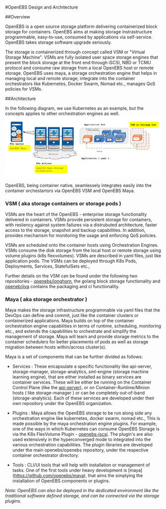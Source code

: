 #OpenEBS Design and Architecture

##Overview

OpenEBS is a open source storage platform delivering containerized block storage for containers. OpenEBS aims at making storage instrastructure programmable, easy-to-use, consumed by applications via self-service. OpenEBS takes storage software upgrade seriously.

The storage is containerized through concept called VSM or "Virtual Storage Machine". VSMs are fully isolated user space storage engines that present the block storage at the front end through iSCSI, NBD or TCMU protocol and consume raw storage from a local OpenEBS host or remote storage. OpenEBS uses maya, a storage orchestration engine that helps in managing local and remote storage, integrate into the container orchestrators like Kubernetes, Docker Swarm, Nomad etc., manages QoS policies for VSMs.

##Architecture

In the following diagram, we use Kubernetes as an example, but the concepts applies to other orchestration engines as well. 
![OpenEBS Deployment](../../documentation/source/_static/architecture-overview-hc.png)

OpenEBS, being container native, seamlessely integrates easily into the container orchestartors via OpenEBS VSM and OpenEBS Maya. 

### VSM ( aka storage containers or storage pods )

VSMs are the heart of the OpenEBS - enterprise storage functionality delivered in containers. VSMs provide persistent storage for containers, with resliency against system failures via a distrubuted architecture, faster access to the storage, snapshot and backup capabilities. In addition, provides mechanism for monitoring the usage and enforcing QoS policies. 

VSMs are scheduled onto the container hosts using Orchestration Engines. VSMs consume the disk storage from the local host or  remote storage using volume plugins (k8s flexvolumes). VSMs are described in yaml files, just like application pods. The VSMs can be deployed through K8s Pods, Deployments, Services, StatefulSets etc., 

Further details on the VSM can be found under the following two repositories - [openebs/longhorn](https://github.com/openebs/longhorn), the golang block storage functionality and [openeb/jiva](https://github.com/openebs/jiva) contains the packaging and ci functionality. 

### Maya ( aka storage orchestrator )

Maya makes the storage infrastructure programmable via yaml files that the DevOps can define and commit, just like the container clusters or containerized applications. Maya builds on top of the container orchestration engine capabilities in terms of runtime, scheduling, monitoring etc., and extends the capabilities to orchestrate and simplify the management of storage. Maya will learn and provide storage metrics to the container schedulers for better placements of pods as well as storage migration between hosts within/across cluster(s).

Maya is a set of components that can be further divided as follows:
- Services : These encapsulate a specific functionality like api-server, storage-manager, storage-analytics, sml-engine (storage machine learning engine), that are either installed as binary services are container services. These will be either be running on the Container Control Plane (like the [api-server](https://github.com/openebs/mayaserver)), or on Container-Runtime/Minion hosts ( like storage-manager ) or can be completely out-of-band (storage-analytics). Each of these services are developed under their own repository under the OpenEBS organization. 

- Plugins : Maya allows the OpenEBS storage to be run along side any orchestration engine like kubernetes, docker swarm, nomad etc., This is made possible by the maya orchestration engine plugins. For example, one of the ways in which Kubernetes can consume OpenEBS Storage is via the K8s FlexVolume Plugin - [openebs-iscsi](https://github.com/openebs/openebs/tree/master/k8s/lib/plugin/flexvolume). The plugin's are also used extensively in the hyperconverged mode to integrated into the various orchestration capabilities. The plugin libraries are developed under the main openebs/openebs repository, under the respective container orchestrator directory. 

- Tools : CLI/UI tools that will help with installation or management of tasks. One of the first tools under heavy development is [maya] (https://github.com/openebs/maya), that aims the simplying the installation of OpenEBS components or plugins. 


*Note: OpenEBS can also be deployed in the dedicated environment like the traditional software defined storage, and can be connected via the storage plugins.*
